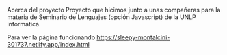 Acerca del proyecto
Proyecto que hicimos junto a unas compañeras para la materia de Seminario de Lenguajes (opción Javascript) de la UNLP informática.

Para ver la página funcionando
https://sleepy-montalcini-301737.netlify.app/index.html